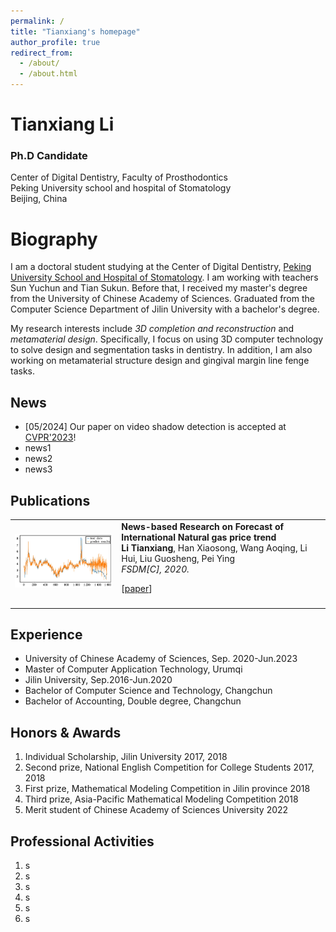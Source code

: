 ```yaml
---
permalink: /
title: "Tianxiang's homepage"
author_profile: true
redirect_from: 
  - /about/
  - /about.html
---
```



# Tianxiang Li

### Ph.D Candidate 

Center of Digital Dentistry, Faculty of Prosthodontics  
Peking University school and hospital of Stomatology  
Beijing, China

Biography
======
I am a doctoral student studying at the Center of Digital Dentistry, [Peking University School and Hospital of Stomatology](https://ss.bjmu.edu.cn/). I am working with teachers Sun Yuchun and Tian Sukun. Before that, I received my master's degree from the University of Chinese Academy of Sciences. Graduated from the Computer Science Department of Jilin University with a bachelor's degree.  
  
My research interests include *3D completion and reconstruction* and *metamaterial design*. Specifically, I focus on using 3D computer technology to solve design and segmentation tasks in dentistry. In addition, I am also working on metamaterial structure design and gingival margin line fenge tasks.

News
------
+   \[05/2024\] Our paper on video shadow detection is accepted at [CVPR'2023](https://cvpr2023.thecvf.com/)!
+   news1
+   news2
+   news3


Publications
------
<table id="tbPublications">
<tbody><tr><td>
<img src="../images//FSDM.png" width="285px">
</td><td><b>News-based Research on Forecast of International Natural gas price trend</b><br>
<b>Li Tianxiang</b>, Han Xiaosong, Wang Aoqing, Li Hui, Liu Guosheng, Pei Ying<br><em>FSDM[C], 2020.</em><p>
[<a href="https://books.google.com/books?hl=zh-CN&lr=&id=ey4NEAAAQBAJ&oi=fnd&pg=PA194&dq=News-based+Research+on+Forecast+of+International+Natural+gas+price+trend&ots=2maa8AyIH5&sig=_iY4BmQzlqeo-dc7hvejDs3IPGM#v=onepage&q=News-based%20Research%20on%20Forecast%20of%20International%20Natural%20gas%20price%20trend&f=false" target="_blank">paper</a>]
</p></td></tr><tr></tr><tr></tr><tr></tr><tr><td></td>
</table>



Experience
------
- University of Chinese Academy of Sciences, Sep. 2020-Jun.2023  
- Master of Computer Application Technology, Urumqi  
- Jilin University, Sep.2016-Jun.2020  
- Bachelor of Computer Science and Technology, Changchun  
- Bachelor of Accounting, Double degree, Changchun  

Honors & Awards
------
1. Individual Scholarship, Jilin University	2017, 2018  
2. Second prize, National English Competition for College Students 2017, 2018  
3. First prize, Mathematical Modeling Competition in Jilin province	2018  
4. Third prize, Asia-Pacific Mathematical Modeling Competition		2018  
5. Merit student of Chinese Academy of Sciences University		2022  

Professional Activities
------
1. s
2. s
3. s
4. s
5. s
6. s

